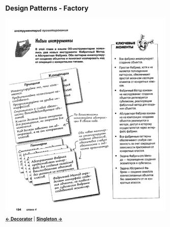 ## Design Patterns - Factory

![Factory](Factory.jpg)

[**<- Decorator**](../Decorator)
|
[**Singleton ->**](../Singleton)
